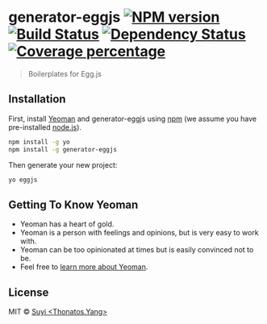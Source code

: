# generator-eggjs [![NPM version][npm-image]][npm-url] [![Build Status][travis-image]][travis-url] [![Dependency Status][daviddm-image]][daviddm-url] [![Coverage percentage][coveralls-image]][coveralls-url]
> Boilerplates for Egg.js

## Installation

First, install [Yeoman](http://yeoman.io) and generator-eggjs using [npm](https://www.npmjs.com/) (we assume you have pre-installed [node.js](https://nodejs.org/)).

```bash
npm install -g yo
npm install -g generator-eggjs
```

Then generate your new project:

```bash
yo eggjs
```

## Getting To Know Yeoman

 * Yeoman has a heart of gold.
 * Yeoman is a person with feelings and opinions, but is very easy to work with.
 * Yeoman can be too opinionated at times but is easily convinced not to be.
 * Feel free to [learn more about Yeoman](http://yeoman.io/).

## License

MIT © [Suyi &lt;Thonatos.Yang&gt;](https://www.thonatos.com/)


[npm-image]: https://badge.fury.io/js/generator-eggjs.svg
[npm-url]: https://npmjs.org/package/generator-eggjs
[travis-image]: https://travis-ci.org/eggjs/generator-eggjs.svg?branch=master
[travis-url]: https://travis-ci.org/eggjs/generator-eggjs
[daviddm-image]: https://david-dm.org/eggjs/generator-eggjs.svg?theme=shields.io
[daviddm-url]: https://david-dm.org/eggjs/generator-eggjs
[coveralls-image]: https://coveralls.io/repos/eggjs/generator-eggjs/badge.svg
[coveralls-url]: https://coveralls.io/r/eggjs/generator-eggjs
